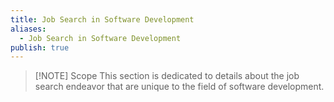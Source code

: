 ```yaml
---
title: Job Search in Software Development
aliases:
  - Job Search in Software Development
publish: true
---
```


> [!NOTE] Scope
> This section is dedicated to details about the job search endeavor that are unique to the field of software development. 


